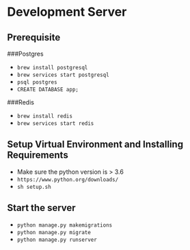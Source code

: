 # Development Server

## Prerequisite
###Postgres
- `brew install postgresql`
- `brew services start postgresql`
- `psql postgres`
- `CREATE DATABASE app;`

###Redis
- `brew install redis`
- `brew services start redis`

## Setup Virtual Environment and Installing Requirements
- Make sure the python version is > 3.6
- `https://www.python.org/downloads/`
- `sh setup.sh`

## Start the server
- `python manage.py makemigrations`
- `python manage.py migrate`
- `python manage.py runserver`